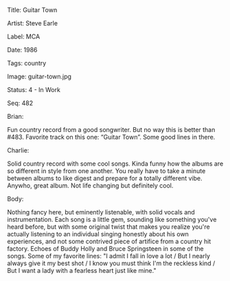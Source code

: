 Title:  Guitar Town

Artist: Steve Earle

Label:  MCA

Date:   1986

Tags:   country

Image:  guitar-town.jpg

Status: 4 - In Work

Seq:    482

Brian: 

Fun country record from a good songwriter. But no way this is better than #483. Favorite track on this one: “Guitar Town”. Some good lines in there.


Charlie: 

Solid country record with some cool songs. Kinda funny how the albums are so different in style from one another. You really have to take a minute between albums to like digest and prepare for a totally different vibe. Anywho, great album. Not life changing but definitely cool.


Body: 

Nothing fancy here, but eminently listenable, with solid vocals and instrumentation. Each song is a little gem, sounding like something you've heard before, but with some original twist that makes you realize you're actually listening to an individual singing honestly about his own experiences, and not some contrived piece of artifice from a country hit factory. Echoes of Buddy Holly and Bruce Springsteen in some of the songs. Some of my favorite lines: "I admit I fall in love a lot / But I nearly always give it my best shot / I know you must think I'm the reckless kind / But I want a lady with a fearless heart just like mine."

